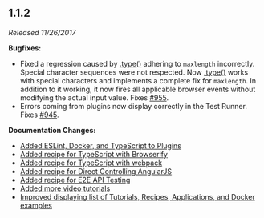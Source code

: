 ## 1.1.2

_Released 11/26/2017_

**Bugfixes:**

- Fixed a regression caused by [.type()](/api/commands/type) adhering to
  `maxlength` incorrectly. Special character sequences were not respected. Now
  [.type()](/api/commands/type) works with special characters and implements a
  complete fix for `maxlength`. In addition to it working, it now fires all
  applicable browser events without modifying the actual input value. Fixes
  [#955](https://github.com/cypress-io/cypress/issues/955).
- Errors coming from plugins now display correctly in the Test Runner. Fixes
  [#945](https://github.com/cypress-io/cypress/issues/945).

**Documentation Changes:**

- [Added ESLint, Docker, and TypeScript to Plugins](/plugins)
- [Added recipe for TypeScript with Browserify](/examples/recipes)
- [Added recipe for TypeScript with webpack](/examples/recipes)
- [Added recipe for Direct Controlling AngularJS](/examples/recipes)
- [Added recipe for E2E API Testing](/examples/recipes)
- [Added more video tutorials](/examples/tutorials)
- [Improved displaying list of Tutorials, Recipes, Applications, and Docker examples](/examples/recipes)
